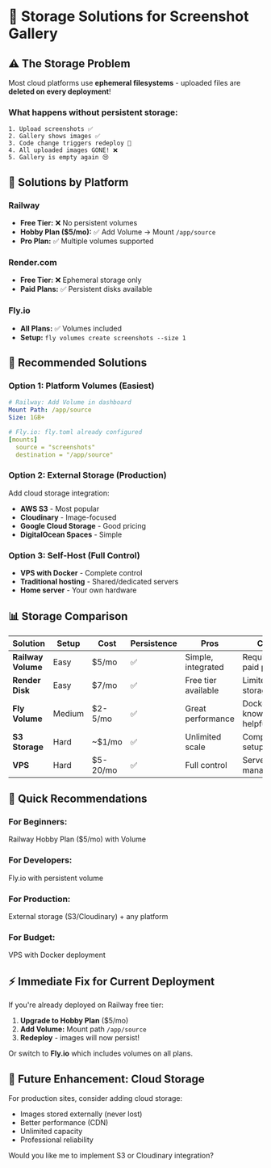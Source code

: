 # 💾 Storage Solutions for Screenshot Gallery

## ⚠️ **The Storage Problem**

Most cloud platforms use **ephemeral filesystems** - uploaded files are **deleted on every deployment**!

### What happens without persistent storage:
```
1. Upload screenshots ✅
2. Gallery shows images ✅  
3. Code change triggers redeploy 🔄
4. All uploaded images GONE! ❌
5. Gallery is empty again 😢
```

## 🔧 **Solutions by Platform**

### **Railway**
- **Free Tier:** ❌ No persistent volumes
- **Hobby Plan ($5/mo):** ✅ Add Volume → Mount `/app/source`
- **Pro Plan:** ✅ Multiple volumes supported

### **Render.com**  
- **Free Tier:** ❌ Ephemeral storage only
- **Paid Plans:** ✅ Persistent disks available

### **Fly.io**
- **All Plans:** ✅ Volumes included
- **Setup:** `fly volumes create screenshots --size 1`

## 🚀 **Recommended Solutions**

### **Option 1: Platform Volumes (Easiest)**
```yaml
# Railway: Add Volume in dashboard
Mount Path: /app/source
Size: 1GB+

# Fly.io: fly.toml already configured
[mounts]
  source = "screenshots"
  destination = "/app/source"
```

### **Option 2: External Storage (Production)**
Add cloud storage integration:
- **AWS S3** - Most popular
- **Cloudinary** - Image-focused  
- **Google Cloud Storage** - Good pricing
- **DigitalOcean Spaces** - Simple

### **Option 3: Self-Host (Full Control)**
- **VPS with Docker** - Complete control
- **Traditional hosting** - Shared/dedicated servers
- **Home server** - Your own hardware

## 📊 **Storage Comparison**

| Solution | Setup | Cost | Persistence | Pros | Cons |
|----------|-------|------|-------------|------|------|
| **Railway Volume** | Easy | $5/mo | ✅ | Simple, integrated | Requires paid plan |
| **Render Disk** | Easy | $7/mo | ✅ | Free tier available | Limited free storage |
| **Fly Volume** | Medium | $2-5/mo | ✅ | Great performance | Docker knowledge helpful |
| **S3 Storage** | Hard | ~$1/mo | ✅ | Unlimited scale | Complex setup |
| **VPS** | Hard | $5-20/mo | ✅ | Full control | Server management |

## 🎯 **Quick Recommendations**

### **For Beginners:** 
Railway Hobby Plan ($5/mo) with Volume

### **For Developers:**
Fly.io with persistent volume

### **For Production:**
External storage (S3/Cloudinary) + any platform

### **For Budget:**
VPS with Docker deployment

## ⚡ **Immediate Fix for Current Deployment**

If you're already deployed on Railway free tier:

1. **Upgrade to Hobby Plan** ($5/mo)
2. **Add Volume:** Mount path `/app/source`  
3. **Redeploy** - images will now persist!

Or switch to **Fly.io** which includes volumes on all plans.

## 🔮 **Future Enhancement: Cloud Storage**

For production sites, consider adding cloud storage:
- Images stored externally (never lost)
- Better performance (CDN)
- Unlimited capacity
- Professional reliability

Would you like me to implement S3 or Cloudinary integration?